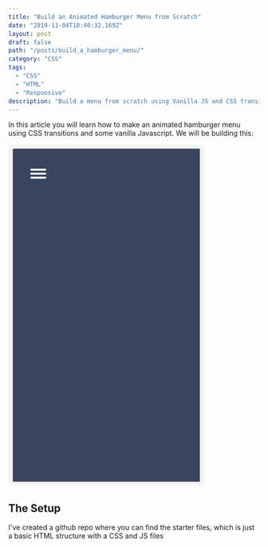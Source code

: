 ```yaml
---
title: "Build an Animated Hamburger Menu from Scratch"
date: "2019-11-04T10:40:32.169Z"
layout: post
draft: false
path: "/posts/build_a_hamburger_menu/"
category: "CSS"
tags:
  - "CSS"
  - "HTML"
  - "Responsive"
description: "Build a menu from scratch using Vanilla JS and CSS transitions "
---
```


In this article you will learn how to make an animated hamburger menu using CSS transitions and some vanilla Javascript. We will be building this:

![](menu.gif)

## The Setup

I've created a github repo where you can find the starter files, which is just a basic HTML structure with a CSS and JS files
